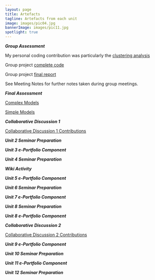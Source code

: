 ```yaml
---
layout: page
title: Artefacts
tagline: Artefacts from each unit
image: images/pic04.jpg
bannerImage: images/pic11.jpg
spotlight: true
---
```


***Group Assessment***

My personal coding contribution was particularly the <a href="https://colab.research.google.com/drive/1zyuZx6zAjayZt9eTY40mjPIqvF4j1508?usp=sharing">clustering analysis</a>

Group project <a href="https://drive.google.com/file/d/1_4zgbURvNXEVo_1DNGpO1tQl8OjctwsE/view?usp=sharing">complete code</a>

Group project <a href="https://docs.google.com/document/d/1zoZzCc0VgbmQX-RgFbTCjY8OfVRjbBi8cvsQZ_YYey8/edit?usp=sharing">final report</a>

See Meeting Notes for further notes taken during group meetings.

***Final Assessment***

<a href="https://colab.research.google.com/drive/1s7K7UxPfO9JWamCQJvn1Ru4I0IxAfKq3?usp=sharing">Complex Models</a>

<a href="https://colab.research.google.com/drive/1Pvcc-Q_zk_rseceopAFu0B-Ncvm6yyHT?usp=sharing">Simple Models</a>


***Collaborative Discussion 1***

<a href="https://docs.google.com/document/d/1qAT1V9SzehgQqwx7sdAifSZ9GnxzR2GI/edit?usp=drive_link&ouid=103578667036920865672&rtpof=true&sd=true">Collaborative Discussion 1 Contributions</a>

***Unit 2 Seminar Preparation***


***Unit 3 e-Portfolio Component***


***Unit 4 Seminar Preparation***


***Wiki Activity***


***Unit 5 e-Portfolio Component***


***Unit 6 Seminar Preparation***

	
***Unit 7 e-Portfolio Component***


***Unit 8 Seminar Preparation***


***Unit 8 e-Portfolio Component***

 
***Collaborative Discussion 2***

<a href="https://docs.google.com/document/d/1LYeANwPIP_Doy0rAA8hgX_A3JQv7gq6g/edit?usp=drive_link&ouid=103578667036920865672&rtpof=true&sd=true">Collaborative Discussion 2 Contributions</a>

***Unit 9 e-Portfolio Component***


***Unit 10 Seminar Preparation***


***Unit 11 e-Portfolio Component***


***Unit 12 Seminar Preparation***
